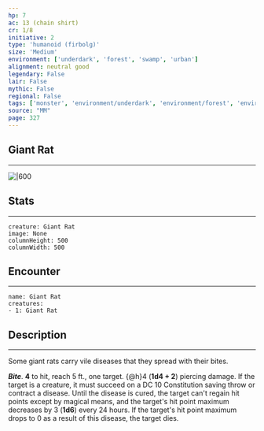 ```yaml
---
hp: 7
ac: 13 (chain shirt)
cr: 1/8
initiative: 2
type: 'humanoid (firbolg)'    
size: 'Medium'
environment: ['underdark', 'forest', 'swamp', 'urban']
alignment: neutral good
legendary: False
lair: False
mythic: False
regional: False
tags: ['monster', 'environment/underdark', 'environment/forest', 'environment/swamp', 'environment/urban']
source: "MM"
page: 327
---
```


## Giant Rat
---

![|600](D:/Program%20Files/5e.tools/img/bestiary/MM/Rat.jpg)

## Stats
---

```statblock
creature: Giant Rat
image: None
columnHeight: 500
columnWidth: 500
```

## Encounter
---

```encounter-table
name: Giant Rat
creatures:
- 1: Giant Rat
```

## Description
---


Some giant rats carry vile diseases that they spread with their bites.

**_Bite_**.  **4** to hit, reach 5 ft., one target. {@h}4 (**1d4 + 2**) piercing damage. If the target is a creature, it must succeed on a DC 10 Constitution saving throw or contract a disease. Until the disease is cured, the target can't regain hit points except by magical means, and the target's hit point maximum decreases by 3 (**1d6**) every 24 hours. If the target's hit point maximum drops to 0 as a result of this disease, the target dies.



